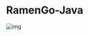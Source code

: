 # RamenGo-Java

![img](https://github.com/MatheusPereira00/RamenGo-back/assets/114626954/c077945d-8b0b-4723-ad45-ac1af05c41df)
